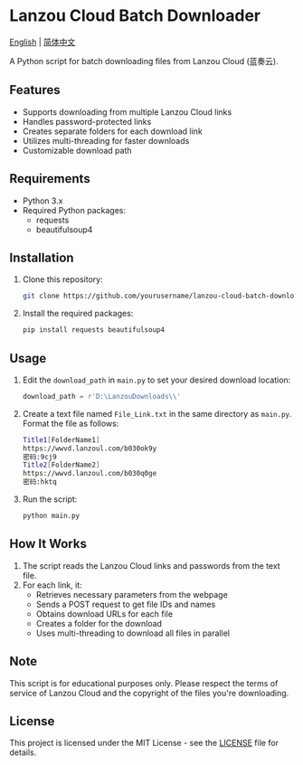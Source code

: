# Lanzou Cloud Batch Downloader

[English](README.md) | [简体中文](README_CN.md)

A Python script for batch downloading files from Lanzou Cloud (蓝奏云).

## Features

- Supports downloading from multiple Lanzou Cloud links
- Handles password-protected links
- Creates separate folders for each download link
- Utilizes multi-threading for faster downloads
- Customizable download path

## Requirements

- Python 3.x
- Required Python packages:
  - requests
  - beautifulsoup4

## Installation

1. Clone this repository:
   ```bash
   git clone https://github.com/yourusername/lanzou-cloud-batch-downloader.git
   ```
2. Install the required packages:
   ```bash
   pip install requests beautifulsoup4
   ```

## Usage

1. Edit the `download_path` in `main.py` to set your desired download location:
   ```python
   download_path = r'D:\LanzouDownloads\\'
   ```

2. Create a text file named `File_Link.txt` in the same directory as `main.py`. Format the file as follows:
   ```bash
   Title1[FolderName1]
   https://wwvd.lanzoul.com/b030ok9y
   密码:9cj9
   Title2[FolderName2]
   https://wwvd.lanzoul.com/b030q0ge
   密码:hktq
   ```

3. Run the script:
   ```bash
   python main.py
   ```

## How It Works

1. The script reads the Lanzou Cloud links and passwords from the text file.
2. For each link, it:
   - Retrieves necessary parameters from the webpage
   - Sends a POST request to get file IDs and names
   - Obtains download URLs for each file
   - Creates a folder for the download
   - Uses multi-threading to download all files in parallel

## Note

This script is for educational purposes only. Please respect the terms of service of Lanzou Cloud and the copyright of the files you're downloading.

## License

This project is licensed under the MIT License - see the [LICENSE](LICENSE) file for details.